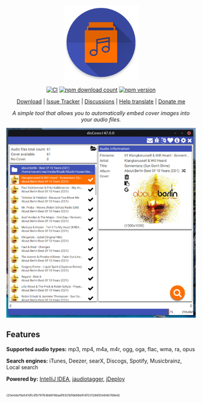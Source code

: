 <p align="center">
  <img src="https://github.com/RouHim/disCoverJ/raw/main/icon.png" width="200">
</p>

<p align="center">
    <a href="https://github.com/RouHim/disCoverJ/actions/workflows/ci-cd-pipe.yml"><img src="https://github.com/RouHim/disCoverJ/actions/workflows/ci-cd-pipe.yml/badge.svg" alt="CI"></a>
    <a href="https://www.jdeploy.com/~discoverj"><img alt="npm download count" src="https://img.shields.io/npm/dt/discoverj?label=Downloads"></a>
    <a href="https://www.jdeploy.com/~discoverj"><img alt="npm version" src="https://img.shields.io/npm/v/discoverj?label=Version"></a>    
</p>

<p align="center">
  <a href="https://www.jdeploy.com/~discoverj">Download</a>
  | <a href="https://github.com/RouHim/disCoverJ/issues">Issue Tracker</a>
  | <a href="https://github.com/RouHim/disCoverJ/discussions">Discussions</a>
  | <a href="https://crowdin.com/project/discoverj/invite">Help translate</a>
  | <a href="https://www.paypal.me/disCoverJ">Donate me</a>
</p>

<p align="center">
    <i>A simple tool that allows you to automatically embed cover images into your audio files.</i>
</p>

<p align="center">
  <img src="https://raw.githubusercontent.com/RouHim/disCoverJ/main/screenshot.png" width="600">
</p>

## Features

**Supported audio types:** mp3, mp4, m4a, m4r, ogg, oga, flac, wma, ra, opus

**Search engines:** iTunes, Deezer, searX, Discogs, Spotify, Musicbrainz, Local search

**Powered by:** [IntelliJ IDEA](https://www.jetbrains.com/idea), [jaudiotagger](https://github.com/Kaned1as/jaudiotagger), [jDeploy](https://www.jdeploy.com)

<sub><sub><sub>(20e4da7da541dfc4fb79764b6818baaf6301bfde88e914f03126655484b768ed)</sub></sub></sub>
